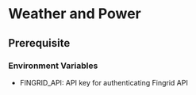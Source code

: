# Weather and Power

## Prerequisite

### Environment Variables

- FINGRID_API: API key for authenticating Fingrid API
